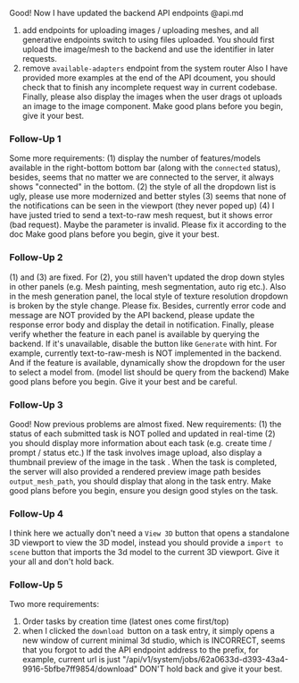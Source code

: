 Good! Now I have updated the backend API endpoints @api.md 
1. add endpoints for uploading images / uploading meshes, and all generative endpoints switch to using files uploaded. You should first upload the image/mesh to the backend and use the identifier in later requests.
2. remove `available-adapters` endpoint from the system router
Also I have provided more examples at the end of the API dcoument, you should check that to finish any incomplete request way in current codebase. 
Finally, please also display the images when the user drags ot uploads an image to the image component. 
Make good plans before you begin, give it your best.

### Follow-Up 1
Some more requirements: 
(1) display the number of features/models available in the right-bottom bottom bar (along with the `connected` status), besides, seems that no matter we are connected to the server, it always shows "connected" in the bottom. 
(2) the style of all the dropdown list is ugly, please use more modernized and better styles
(3) seems that none of the notifications can be seen in the viewport (they never poped up)
(4) I have justed tried to send a text-to-raw mesh request, but it shows error (bad request). Maybe the parameter is invalid. Please fix it according to the doc 
Make good plans before you begin, give it your best.

### Follow-Up 2
(1) and (3) are fixed. For (2), you still haven't updated the drop down styles in other panels (e.g. Mesh painting, mesh segmentation, auto rig etc.). Also in the mesh generation panel, the local style of texture resolution dropdown is broken by the style change. Please fix.
Besides, currently error code and message are NOT provided by the API backend, please update the response error body and display the detail in notification.
Finally, please verify whether the feature in each panel is available by querying the backend. If it's unavailable, disable the button like `Generate` with hint. For example, currently text-to-raw-mesh is NOT implemented in the backend. And if the feature is available, dynamically show the dropdown for the user to select a model from. (model list should be query from the backend)
Make good plans before you begin. Give it your best and be careful.

### Follow-Up 3
Good! Now previous problems are almost fixed. New requirements:
(1) the status of each submitted task is NOT polled and updated in real-time 
(2) you should display more information about each task (e.g. create time / prompt / status etc.) If the task involves image upload, also display a thumbnail preview of the image in the task . When the task is completed, the server will also provided a rendered preview image path besides `output_mesh_path`, you should display that along in the task entry.
Make good plans before you begin, ensure you design good styles on the task.


### Follow-Up 4 
I think here we actually don't need a `View 3D` button that opens a standalone 3D viewport to view the 3D model, instead you should provide a `import to scene` button that imports the 3d model to the current 3D viewport. Give it your all and don't hold back.

### Follow-Up 5 
Two more requirements:
1. Order tasks by creation time (latest ones come first/top)
2. when I clicked the `download `button on a task entry, it simply opens a new window of current minimal 3d studio, which is INCORRECT,  seems that you forgot to add the API endpoint address to the prefix, for example, current url is just "/api/v1/system/jobs/62a0633d-d393-43a4-9916-5bfbe7ff9854/download"
DON'T hold back and give it your best.
